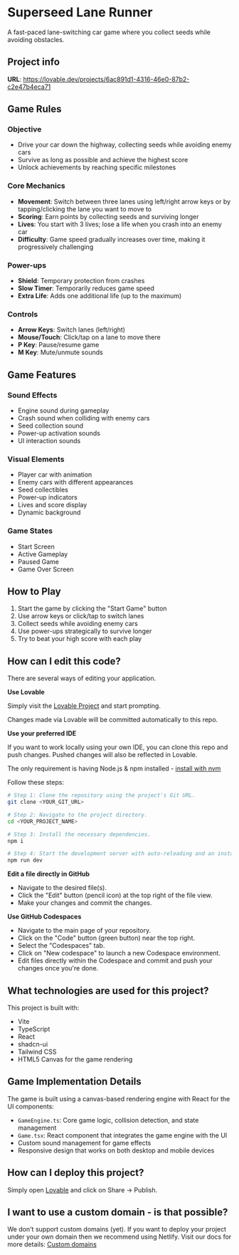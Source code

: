 
# Superseed Lane Runner

A fast-paced lane-switching car game where you collect seeds while avoiding obstacles.

## Project info

**URL**: https://lovable.dev/projects/6ac891d1-4316-46e0-87b2-c2e47b4eca71

## Game Rules

### Objective
- Drive your car down the highway, collecting seeds while avoiding enemy cars
- Survive as long as possible and achieve the highest score
- Unlock achievements by reaching specific milestones

### Core Mechanics
- **Movement**: Switch between three lanes using left/right arrow keys or by tapping/clicking the lane you want to move to
- **Scoring**: Earn points by collecting seeds and surviving longer
- **Lives**: You start with 3 lives; lose a life when you crash into an enemy car
- **Difficulty**: Game speed gradually increases over time, making it progressively challenging

### Power-ups
- **Shield**: Temporary protection from crashes
- **Slow Timer**: Temporarily reduces game speed
- **Extra Life**: Adds one additional life (up to the maximum)

### Controls
- **Arrow Keys**: Switch lanes (left/right)
- **Mouse/Touch**: Click/tap on a lane to move there
- **P Key**: Pause/resume game
- **M Key**: Mute/unmute sounds

## Game Features

### Sound Effects
- Engine sound during gameplay
- Crash sound when colliding with enemy cars
- Seed collection sound
- Power-up activation sounds
- UI interaction sounds

### Visual Elements
- Player car with animation
- Enemy cars with different appearances
- Seed collectibles
- Power-up indicators
- Lives and score display
- Dynamic background

### Game States
- Start Screen
- Active Gameplay
- Paused Game
- Game Over Screen

## How to Play

1. Start the game by clicking the "Start Game" button
2. Use arrow keys or click/tap to switch lanes
3. Collect seeds while avoiding enemy cars
4. Use power-ups strategically to survive longer
5. Try to beat your high score with each play

## How can I edit this code?

There are several ways of editing your application.

**Use Lovable**

Simply visit the [Lovable Project](https://lovable.dev/projects/6ac891d1-4316-46e0-87b2-c2e47b4eca71) and start prompting.

Changes made via Lovable will be committed automatically to this repo.

**Use your preferred IDE**

If you want to work locally using your own IDE, you can clone this repo and push changes. Pushed changes will also be reflected in Lovable.

The only requirement is having Node.js & npm installed - [install with nvm](https://github.com/nvm-sh/nvm#installing-and-updating)

Follow these steps:

```sh
# Step 1: Clone the repository using the project's Git URL.
git clone <YOUR_GIT_URL>

# Step 2: Navigate to the project directory.
cd <YOUR_PROJECT_NAME>

# Step 3: Install the necessary dependencies.
npm i

# Step 4: Start the development server with auto-reloading and an instant preview.
npm run dev
```

**Edit a file directly in GitHub**

- Navigate to the desired file(s).
- Click the "Edit" button (pencil icon) at the top right of the file view.
- Make your changes and commit the changes.

**Use GitHub Codespaces**

- Navigate to the main page of your repository.
- Click on the "Code" button (green button) near the top right.
- Select the "Codespaces" tab.
- Click on "New codespace" to launch a new Codespace environment.
- Edit files directly within the Codespace and commit and push your changes once you're done.

## What technologies are used for this project?

This project is built with:

- Vite
- TypeScript
- React
- shadcn-ui
- Tailwind CSS
- HTML5 Canvas for the game rendering

## Game Implementation Details

The game is built using a canvas-based rendering engine with React for the UI components:

- `GameEngine.ts`: Core game logic, collision detection, and state management
- `Game.tsx`: React component that integrates the game engine with the UI
- Custom sound management for game effects
- Responsive design that works on both desktop and mobile devices

## How can I deploy this project?

Simply open [Lovable](https://lovable.dev/projects/6ac891d1-4316-46e0-87b2-c2e47b4eca71) and click on Share -> Publish.

## I want to use a custom domain - is that possible?

We don't support custom domains (yet). If you want to deploy your project under your own domain then we recommend using Netlify. Visit our docs for more details: [Custom domains](https://docs.lovable.dev/tips-tricks/custom-domain/)
